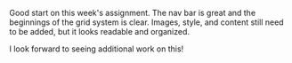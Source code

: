 Good start on this week's assignment. The nav bar is great and the beginnings of the grid system is clear. Images, style, and content still need to be added, but it looks readable and organized. 

I look forward to seeing additional work on this!